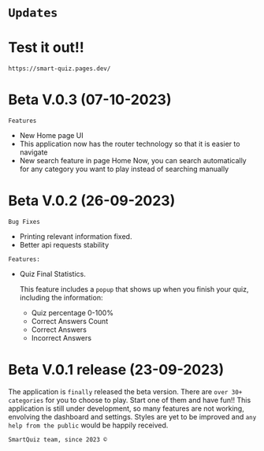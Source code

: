 # `Updates`

  # Test it out!!
  `https://smart-quiz.pages.dev/`

  # Beta V.0.3 (07-10-2023)
  `Features`

  - New Home page UI
  - This application now has the router technology so that it is easier to navigate
  - New search feature in page Home
    Now, you can search automatically for any category you want to play instead of searching manually

  # Beta V.0.2 (26-09-2023)
  `Bug Fixes`
  - Printing relevant information fixed.
  - Better api requests stability

  `Features:` 
  - Quiz Final Statistics.

    This feature includes a `popup` that shows up when you finish your quiz, including the information:
    
    - Quiz percentage 0-100%
    - Correct Answers Count
    - Correct Answers
    - Incorrect Answers
  
  # Beta V.0.1 release (23-09-2023)
  The application is `finally` released the beta version.
  There are `over 30+ categories` for you to choose to play. Start one of them and have fun!!
  This application is still under development, so many features are not working, envolving the dashboard and settings. 
  Styles are yet to be improved and `any help from the public` would be happily received.

`SmartQuiz team, since 2023 ©`
